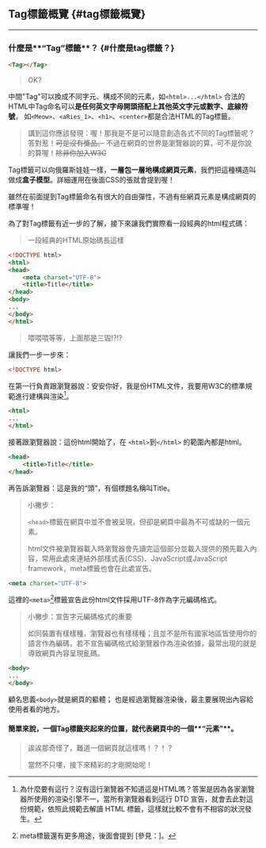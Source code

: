 ## Tag標籤概覽 {#tag標籤概覽}

---

### 什麼是**“Tag”標籤**？ {#什麼是tag標籤？}

```html
<Tag></Tag>
```

> OK?

中間"Tag"可以換成不同字元、構成不同的元素，如`<html>...</html>`
合法的HTML中Tag命名可以**是任何英文字母開頭搭配上其他英文字元或數字、底線符號**，
如`<Meow>`、`<aRies_1>`、`<h1>`、`<center>`都是合法HTML的Tag標籤。
> 講到這你應該發現：喔！那我是不是可以隨意創造各式不同的Tag標籤呢？
> 答對惹！~~可是沒有獎品。~~
> 不過在網頁的世界是瀏覽器說的算，可不是你說的算喔！~~除非你加入W3C~~

Tag標籤可以向俄羅斯娃娃一樣，**一層包一層地構成網頁元素**，我們把這種構造叫做成**盒子模型**。詳細運用在後面CSS的張就會提到喔！

雖然在前面提到Tag標籤命名有很大的自由彈性，不過有些網頁元素是構成網頁的標準喔！

為了對Tag標籤有近一步的了解，接下來讓我們實際看一段經典的html程式碼：

> 一段經典的HTML原始碼長這樣

```html
<!DOCTYPE html>
<html>
<head>
    <meta charset="UTF-8">
    <title>Title</title>
</head>
<body>
...
</body>
</html>
```

> 喂喂喂等等，上面那是三毀!?!?

讓我們一步一步來：

```html
<!DOCTYPE html>
```

在第一行負責跟瀏覽器說：安安你好，我是份HTML文件，我要用W3C的標準規範進行建構與渲染[^1]。

```html
<html>
...
</html>
```

接著跟瀏覽器說：這份html開始了，在 `<html>`到`</html>` 的範圍內都是html。

```html
<head>
    <title>Title</title>
</head>
```

再告訴瀏覽器：這是我的“頭”，有個標題名稱叫Title。

> 小撇步：
>
> `<head>`標籤在網頁中並不會被呈現，但卻是網頁中最為不可或缺的一個元素。
>
> html文件被瀏覽器載入時瀏覽器會先讀完這個部分並載入提供的預先載入內容，常用此處來連結外部樣式表\(CSS\)、JavaScript或JavaScript framework，meta標籤也會在此處宣告。

```html
<meta charset="UTF-8">
```

這裡的`<meta>`[^2]標籤宣告此份html文件採用UTF-8作為字元編碼格式。

> 小撇步：宣告字元編碼格式的重要
>
> 如同裝置有樣樣種，瀏覽器也有樣樣種；且並不是所有國家地區皆使用你的語言作為編碼，若不宣告編碼格式給瀏覽器作為渲染依據，最常出現的就是導致網頁內容呈現亂碼。

```html
<body>
...
</body>
```

顧名思義`<body>`就是網頁的軀體； 也是經過瀏覽器渲染後，最主要展現出內容給使用者看的地方。

#### 簡單來說，一個Tag標籤夾起來的位置，就代表網頁中的一個**“元素”**。

> 誒誒那奇怪了，難道一個網頁就這樣嗎！？！？
>
> 當然不只嘍，接下來精彩的才剛開始呢！

[^1]: 為什麼要有這行？沒有這行瀏覽器不知道這是HTML嗎？答案是因為各家瀏覽器所使用的渲染引擎不一，當所有瀏覽器看到這行 DTD 宣告，就會去此對這份規範，依照此規範去解讀 HTML 標籤，這樣就比較不會有不相容的狀況發生。

[^2]: meta標籤還有更多用途，後面會提到 \[參見：\]。

